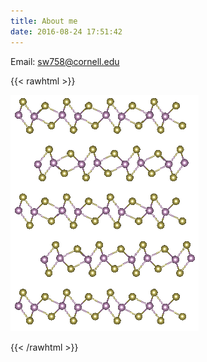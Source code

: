 ```yaml
---
title: About me
date: 2016-08-24 17:51:42
---
```


Email: sw758@cornell.edu

{{< rawhtml >}}

<img src= "/images/form.JPG"
  style="max-width: 100%;" />

{{< /rawhtml >}}  
